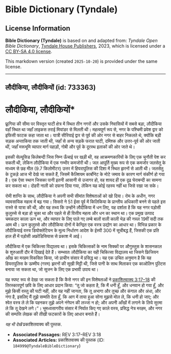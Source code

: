 # Bible Dictionary (Tyndale)

## License Information

**Bible Dictionary (Tyndale)** is based on and adapted from: _Tyndale Open Bible Dictionary_, [Tyndale House Publishers](https://tyndaleopenresources.com/), 2023, which is licensed under a [CC BY-SA 4.0 license](https://creativecommons.org/licenses/by-sa/4.0/legalcode.en).

This markdown version (created `2025-10-20`) is provided under the same license.



--------------------------------

## लौदीकिया, लौदीकियों (id: 733363)

लौदीकिया, लौदीकियों\*
=====================

फ्रूगिया की सीमा पर विस्तृत घाटी क्षेत्र में स्थित तीन नगरों और उसके निवासियों में सबसे बड़ा, लौदीकिया वहाँ स्थित था जहाँ लाइकस तराई मियांडर से मिलती थी। महत्वपूर्ण रूप से, नगर के पश्चिमी प्रवेश द्वार को इफिसी फाटक कहा जाता था। यात्री सीरियाई द्वार से पूर्व की ओर नगर से बाहर निकलते थे, क्योंकि बड़ी सड़क अन्ताकिया तक जाती थी, जहाँ से अन्य सड़कें फरात घाटी, दमिश्क और उत्तर\-पूर्व की ओर जाती थीं, जहाँ मरूभूमि व्यापार मार्ग पहाड़ों, गोबी और पूर्व के दूरस्थ इलाकों की ओर जाते थे।

इसकी सेल्यूसिड किलेबन्दी जिस निम्न ऊँचाई पर खड़ी थी, वह आक्रमणकारियों के लिए एक चुनौती पेश कर सकती थी, लेकिन लौदीकिया में एक गम्भीर कमजोरी थी। जल आपूर्ति मुख्य रूप से एक कमजोर जलसेतु के माध्यम से छह मील (9\.7 किलोमीटर) उत्तर में हियरापुलिस की दिशा में स्थित झरनों से आती थी। जलसेतु के टुकड़े आज भी देखे जा सकते हैं, जिसमें कैल्शियम कार्बोनेट के मोटे जमाव के कारण मार्ग संकीर्ण हो गया है। एक ऐसा स्थान जिसका पानी इतनी आसानी से उजागर हो, वह शायद ही एक दृढ़ घेराबन्दी का सामना कर सकता था। दोहरी नाली को दफना दिया गया, लेकिन यह कोई रहस्य नहीं था जिसे रखा जा सके।

रोमी शान्ति के साथ, लौदीकिया ने अपनी सभी सीमांत विशेषताओं को खो दिया। रोम के अधीन, नगर व्यावसायिक महत्व में बढ़ गया। सिसरो ने 51 ईसा पूर्व में किलिकिया के प्रान्तीय अधिकारी बनने से पहले इस रास्ते से यात्रा की थी, और यह तथ्य कि उन्होंने लौदीकिया में धन लिए, यह दर्शाता है कि यह नगर पड़ोसी कुलुस्से से बड़ा हो चुका था और पहले से ही वित्तीय महत्व और धन का स्थान था। एक प्रमुख उत्पाद चमकदार काला ऊन था, और व्यापार के लिए पाले गए लम्बे बालों वाली काली भेड़ की नस्ल 19वीं सदी तक आम थी। ऊन कुलुस्से और लौदीकिया दोनों में केन्द्रित एक वस्त्र उद्योग का आधार था। विभिन्न प्रकार के लौदीकियाई वस्त्र डियोक्लेटियन के मूल्य निर्धारण आदेश के ईस्वी 300 में सूचीबद्ध हैं, जिसकी एक प्रति हाल ही में पड़ोसी अफ्रोडिसियास से प्रकाश में आई।

लौदीकिया में एक चिकित्सा विद्यालय था। इसके चिकित्सकों के नाम सिक्कों पर औगुस्तुस के शासनकाल के शुरुआती दौर में दिखाई देते हैं। सम्भवतः लौदीकिया का यही चिकित्सा विद्यालय था जिसने फ्रिजियन आँख का मरहम विकसित किया, जो प्राचीन संसार में प्रसिद्ध था। यह एक उचित अनुमान है कि यह हियरापुलिस के ऊष्मीय (गरम) झरनों की सूखी मिट्टी थी, जिसे पानी के साथ मिलाकर एक काओलिन पुल्टिस बनाया जा सकता था, जो सूजन के लिए एक प्रभावी उपाय था।

यह स्पष्ट रूप से देखा जा सकता है कि कैसे नगर की इन विशेषताओं ने [प्रकाशितवाक्य 3:17–18](https://ref.ly/Rev3:17-Rev3:18) की तिरस्कारपूर्ण छवि के लिए आधार प्रदान किया: “तू जो कहता है, कि मैं धनी हूँ, और धनवान हो गया हूँ, और मुझे किसी वस्तु की घटी नहीं, और यह नहीं जानता, कि तू अभागा और तुच्छ और कंगाल और अंधा, और नंगा है, इसलिए मैं तुझे सम्मति देता हूँ, कि आग में ताया हुआ सोना मुझसे मोल ले, कि धनी हो जाए; और श्वेत वस्त्र ले ले कि पहनकर तुझे अपने नंगेपन की लज्जा न हो; और अपनी आँखों में लगाने के लिये सुरमा ले कि तू देखने लगे।”। भूमध्यसागरीय संसार में निर्यात किए गए काले वस्त्र, प्रसिद्ध नेत्र मरहम, और नगर की सम्पत्ति लेखक की तीखी फटकारों के लिए आधार बनाते हैं।

*यह भी देखें* प्रकाशितवाक्य की पुस्तक.

* **Associated Passages:** REV 3:17–REV 3:18
* **Associated Articles:** प्रकाशितवाक्य की पुस्तक (ID: `184999@TyndaleBibleDictionary`)

